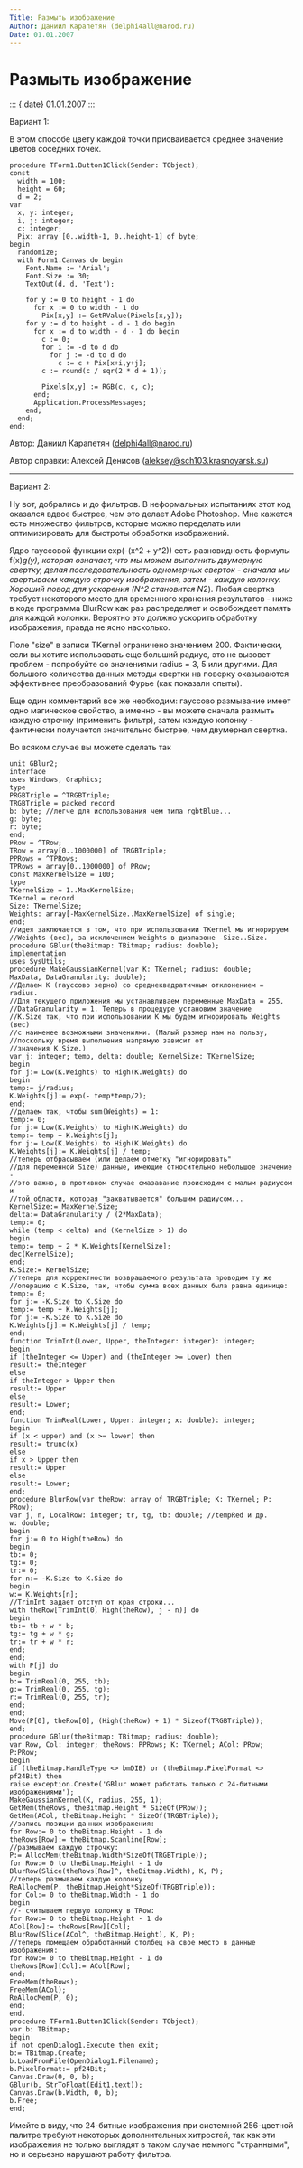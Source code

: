 ```yaml
---
Title: Размыть изображение
Author: Даниил Карапетян (delphi4all@narod.ru)
Date: 01.01.2007
---
```



Размыть изображение
===================

::: {.date}
01.01.2007
:::

Вариант 1:

В этом способе цвету каждой точки присваивается среднее значение цветов
соседних точек.

    procedure TForm1.Button1Click(Sender: TObject);
    const
      width = 100;
      height = 60;
      d = 2;
    var
      x, y: integer;
      i, j: integer;
      c: integer;
      Pix: array [0..width-1, 0..height-1] of byte;
    begin
      randomize;
      with Form1.Canvas do begin
        Font.Name := 'Arial';
        Font.Size := 30;
        TextOut(d, d, 'Text');
     
        for y := 0 to height - 1 do
          for x := 0 to width - 1 do
            Pix[x,y] := GetRValue(Pixels[x,y]);
        for y := d to height - d - 1 do begin
          for x := d to width - d - 1 do begin
            c := 0;
            for i := -d to d do
              for j := -d to d do
                c := c + Pix[x+i,y+j];
            c := round(c / sqr(2 * d + 1));
     
            Pixels[x,y] := RGB(c, c, c);
          end;
          Application.ProcessMessages;
        end;
      end;
    end;

Автор: Даниил Карапетян (delphi4all@narod.ru)

Автор справки: Алексей Денисов (aleksey@sch103.krasnoyarsk.su)

------------------------------------------------------------------------
Вариант 2:

Ну вот, добрались и до фильтров. В неформальных испытаниях этот код
оказался вдвое быстрее, чем это делает Adobe Photoshop. Мне кажется есть
множество фильтров, которые можно переделать или оптимизировать для
быстроты обработки изображений.

Ядро гауссовой функции exp(-(x^2 + y^2)) есть разновидность формулы
f(x)*g(y), которая означает, что мы можем выполнить двумерную свертку,
делая последовательность одномерных сверток - сначала мы свертываем
каждую строчку изображения, затем - каждую колонку. Хороший повод для
ускорения (N^2 становится N*2). Любая свертка требует некоторого место
для временного хранения результатов - ниже в коде программа BlurRow как
раз распределяет и освобождает память для каждой колонки. Вероятно это
должно ускорить обработку изображения, правда не ясно насколько.

Поле "size" в записи TKernel ограничено значением 200. Фактически,
если вы хотите использовать еще больший радиус, это не вызовет проблем -
попробуйте со значениями radius = 3, 5 или другими. Для большого
количества данных методы свертки на поверку оказываются эффективнее
преобразований Фурье (как показали опыты).

Еще один комментарий все же необходим: гауссово размывание имеет одно
магическое свойство, а именно - вы можете сначала размыть каждую строчку
(применить фильтр), затем каждую колонку - фактически получается
значительно быстрее, чем двумерная свертка.

Во всяком случае вы можете сделать так

    unit GBlur2;
    interface
    uses Windows, Graphics;
    type
    PRGBTriple = ^TRGBTriple; 
    TRGBTriple = packed record 
    b: byte; //легче для использования чем типа rgbtBlue... 
    g: byte; 
    r: byte; 
    end; 
    PRow = ^TRow; 
    TRow = array[0..1000000] of TRGBTriple; 
    PPRows = ^TPRows; 
    TPRows = array[0..1000000] of PRow; 
    const MaxKernelSize = 100;
    type
    TKernelSize = 1..MaxKernelSize; 
    TKernel = record 
    Size: TKernelSize; 
    Weights: array[-MaxKernelSize..MaxKernelSize] of single; 
    end; 
    //идея заключается в том, что при использовании TKernel мы игнорируем
    //Weights (вес), за исключением Weights в диапазоне -Size..Size.
    procedure GBlur(theBitmap: TBitmap; radius: double);
    implementation
    uses SysUtils;
    procedure MakeGaussianKernel(var K: TKernel; radius: double;
    MaxData, DataGranularity: double); 
    //Делаем K (гауссово зерно) со среднеквадратичным отклонением = radius.
    //Для текущего приложения мы устанавливаем переменные MaxData = 255,
    //DataGranularity = 1. Теперь в процедуре установим значение
    //K.Size так, что при использовании K мы будем игнорировать Weights (вес)
    //с наименее возможными значениями. (Малый размер нам на пользу,
    //поскольку время выполнения напрямую зависит от
    //значения K.Size.)
    var j: integer; temp, delta: double; KernelSize: TKernelSize;
    begin
    for j:= Low(K.Weights) to High(K.Weights) do 
    begin 
    temp:= j/radius; 
    K.Weights[j]:= exp(- temp*temp/2); 
    end; 
    //делаем так, чтобы sum(Weights) = 1:
    temp:= 0; 
    for j:= Low(K.Weights) to High(K.Weights) do 
    temp:= temp + K.Weights[j]; 
    for j:= Low(K.Weights) to High(K.Weights) do 
    K.Weights[j]:= K.Weights[j] / temp; 
    //теперь отбрасываем (или делаем отметку "игнорировать"
    //для переменной Size) данные, имеющие относительно небольшое значение -
    //это важно, в противном случае смазавание происходим с малым радиусом и
    //той области, которая "захватывается" большим радиусом...
    KernelSize:= MaxKernelSize; 
    delta:= DataGranularity / (2*MaxData); 
    temp:= 0; 
    while (temp < delta) and (KernelSize > 1) do 
    begin 
    temp:= temp + 2 * K.Weights[KernelSize]; 
    dec(KernelSize); 
    end; 
    K.Size:= KernelSize; 
    //теперь для корректности возвращаемого результата проводим ту же
    //операцию с K.Size, так, чтобы сумма всех данных была равна единице:
    temp:= 0; 
    for j:= -K.Size to K.Size do 
    temp:= temp + K.Weights[j]; 
    for j:= -K.Size to K.Size do 
    K.Weights[j]:= K.Weights[j] / temp; 
    end;
    function TrimInt(Lower, Upper, theInteger: integer): integer;
    begin
    if (theInteger <= Upper) and (theInteger >= Lower) then 
    result:= theInteger 
    else 
    if theInteger > Upper then 
    result:= Upper 
    else 
    result:= Lower; 
    end;
    function TrimReal(Lower, Upper: integer; x: double): integer;
    begin
    if (x < upper) and (x >= lower) then 
    result:= trunc(x) 
    else 
    if x > Upper then 
    result:= Upper 
    else 
    result:= Lower; 
    end;
    procedure BlurRow(var theRow: array of TRGBTriple; K: TKernel; P: PRow);
    var j, n, LocalRow: integer; tr, tg, tb: double; //tempRed и др.
    w: double; 
    begin
    for j:= 0 to High(theRow) do
    begin 
    tb:= 0; 
    tg:= 0; 
    tr:= 0; 
    for n:= -K.Size to K.Size do 
    begin 
    w:= K.Weights[n]; 
    //TrimInt задает отступ от края строки...
    with theRow[TrimInt(0, High(theRow), j - n)] do 
    begin 
    tb:= tb + w * b; 
    tg:= tg + w * g; 
    tr:= tr + w * r; 
    end; 
    end; 
    with P[j] do 
    begin 
    b:= TrimReal(0, 255, tb); 
    g:= TrimReal(0, 255, tg); 
    r:= TrimReal(0, 255, tr); 
    end; 
    end; 
    Move(P[0], theRow[0], (High(theRow) + 1) * Sizeof(TRGBTriple));
    end;
    procedure GBlur(theBitmap: TBitmap; radius: double);
    var Row, Col: integer; theRows: PPRows; K: TKernel; ACol: PRow; P:PRow;
    begin
    if (theBitmap.HandleType <> bmDIB) or (theBitmap.PixelFormat <> pf24Bit) then
    raise exception.Create('GBlur может работать только с 24-битными изображениями'); 
    MakeGaussianKernel(K, radius, 255, 1);
    GetMem(theRows, theBitmap.Height * SizeOf(PRow));
    GetMem(ACol, theBitmap.Height * SizeOf(TRGBTriple));
    //запись позиции данных изображения:
    for Row:= 0 to theBitmap.Height - 1 do
    theRows[Row]:= theBitmap.Scanline[Row]; 
    //размываем каждую строчку:
    P:= AllocMem(theBitmap.Width*SizeOf(TRGBTriple));
    for Row:= 0 to theBitmap.Height - 1 do
    BlurRow(Slice(theRows[Row]^, theBitmap.Width), K, P); 
    //теперь размываем каждую колонку
    ReAllocMem(P, theBitmap.Height*SizeOf(TRGBTriple));
    for Col:= 0 to theBitmap.Width - 1 do
    begin
    //- считываем первую колонку в TRow:
    for Row:= 0 to theBitmap.Height - 1 do 
    ACol[Row]:= theRows[Row][Col]; 
    BlurRow(Slice(ACol^, theBitmap.Height), K, P); 
    //теперь помещаем обработанный столбец на свое место в данные изображения:
    for Row:= 0 to theBitmap.Height - 1 do 
    theRows[Row][Col]:= ACol[Row]; 
    end;
    FreeMem(theRows);
    FreeMem(ACol);
    ReAllocMem(P, 0);
    end;
    end. 
    procedure TForm1.Button1Click(Sender: TObject);
    var b: TBitmap;
    begin
    if not openDialog1.Execute then exit; 
    b:= TBitmap.Create; 
    b.LoadFromFile(OpenDialog1.Filename); 
    b.PixelFormat:= pf24Bit; 
    Canvas.Draw(0, 0, b); 
    GBlur(b, StrToFloat(Edit1.text)); 
    Canvas.Draw(b.Width, 0, b); 
    b.Free; 
    end; 

Имейте в виду, что 24-битные изображения при системной 256-цветной
палитре требуют некоторых дополнительных хитростей, так как эти
изображения не только выглядят в таком случае немного "странными", но
и серьезно нарушают работу фильтра.
